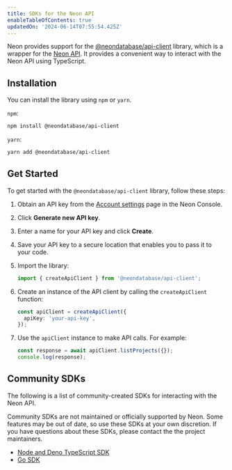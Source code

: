 ```yaml
---
title: SDKs for the Neon API
enableTableOfContents: true
updatedOn: '2024-06-14T07:55:54.425Z'
---
```


Neon provides support for the [@neondatabase/api-client](https://www.npmjs.com/package/@neondatabase/api-client) library, which is a wrapper for the [Neon API](https://api-docs.neon.tech/reference/getting-started-with-neon-api). It provides a convenient way to interact with the Neon API using TypeScript.

## Installation

You can install the library using `npm` or `yarn`.

`npm`:

```bash
npm install @neondatabase/api-client
```

`yarn`:

```bash
yarn add @neondatabase/api-client
```

## Get Started

To get started with the `@neondatabase/api-client` library, follow these steps:

1. Obtain an API key from the [Account settings](https://console.neon.tech/app/settings/api-keys) page in the Neon Console.

2. Click **Generate new API key**.

3. Enter a name for your API key and click **Create**.

4. Save your API key to a secure location that enables you to pass it to your code.

5. Import the library:

   ```typescript
   import { createApiClient } from '@neondatabase/api-client';
   ```

6. Create an instance of the API client by calling the `createApiClient` function:

   ```typescript
   const apiClient = createApiClient({
     apiKey: 'your-api-key',
   });
   ```

7. Use the `apiClient` instance to make API calls. For example:

   ```typescript
   const response = await apiClient.listProjects({});
   console.log(response);
   ```

## Community SDKs

The following is a list of community-created SDKs for interacting with the Neon API.

<Admonition type="note">
Community SDKs are not maintained or officially supported by Neon. Some features may be out of date, so use these SDKs at your own discretion. If you have questions about these SDKs, please contact the the project maintainers.
</Admonition>

- [Node and Deno TypeScript SDK](https://github.com/paambaati/neon-js-sdk)
- [Go SDK](https://github.com/kislerdm/neon-sdk-go)
